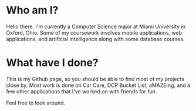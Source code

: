 # Who am I?

Hello there. I'm currently a Computer Science major at Miami University in Oxford, Ohio. Some of my coursework involves mobile applications, web applications, and artificial intelligence along with some database courses.

# What have I done?

This is my Github page, so you should be able to find most of my projects close by. Most work is done on Car Care, DCP Bucket List, aMAZEing, and a few other applications that I've worked on with friends for fun.

Feel free to look around.
